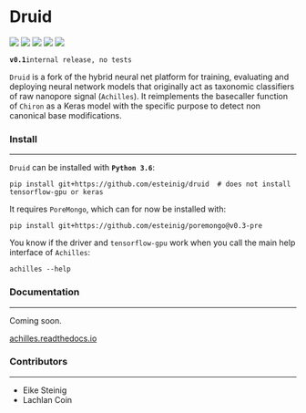# Druid

![](https://img.shields.io/badge/tf--gpu-1.12.0-blue.svg)
![](https://img.shields.io/badge/keras-2.1.6-blue.svg)
![](https://img.shields.io/badge/docs-latest-green.svg)
![](https://img.shields.io/badge/preprint-soon-green.svg)
![](https://img.shields.io/badge/lifecycle-experimental-orange.svg)

 **`v0.1`**`internal release, no tests`

`Druid` is a fork of the hybrid neural net platform for training, evaluating and deploying neural network models that originally act as taxonomic classifiers of raw nanopore signal (`Achilles`). It reimplements the basecaller function of `Chiron` as a Keras model with the specific purpose to detect non canonical base modifications.

### Install
---

`Druid` can be installed with **`Python 3.6`**:

```
pip install git+https://github.com/esteinig/druid  # does not install tensorflow-gpu or keras
```

It requires `PoreMongo`, which can for now be installed with:

```
pip install git+https://github.com/esteinig/poremongo@v0.3-pre
```

You know if the driver and `tensorflow-gpu` work when you call the main help interface of `Achilles`:

```
achilles --help
```

### Documentation
---

Coming soon.

[achilles.readthedocs.io](https://achilles.readthedocs.io)

### Contributors
---

* Eike Steinig
* Lachlan Coin
